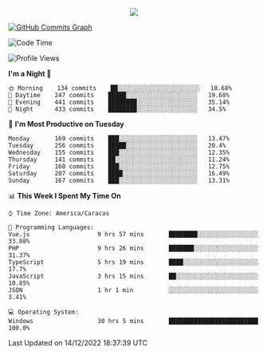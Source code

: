 <p align="center">
  <a href="http://www.github.com/thevacs">
    <img src="https://github-readme-streak-stats.herokuapp.com/?user=thevacs&stroke=ffffff&background=1c1917&ring=0891b2&fire=0891b2&currStreakNum=ffffff&currStreakLabel=0891b2&sideNums=ffffff&sideLabels=ffffff&dates=ffffff&hide_border=true" />
  </a>
  
  <a href="http://www.github.com/thevacs"><img src="https://github-readme-activity-graph.cyclic.app/graph?username=thevacs&bg_color=000000&color=ffffff&line=ff0000&point=ebebeb&area=true&hide_border=true" alt="GitHub Commits Graph" /></a>
  
</p>

<!--START_SECTION:waka-->
![Code Time](http://img.shields.io/badge/Code%20Time-965%20hrs%208%20mins-blue)

![Profile Views](http://img.shields.io/badge/Profile%20Views-92-blue)

**I'm a Night 🦉** 

```text
🌞 Morning    134 commits    ██░░░░░░░░░░░░░░░░░░░░░░░   10.68% 
🌆 Daytime    247 commits    █████░░░░░░░░░░░░░░░░░░░░   19.68% 
🌃 Evening    441 commits    ████████░░░░░░░░░░░░░░░░░   35.14% 
🌙 Night      433 commits    ████████░░░░░░░░░░░░░░░░░   34.5%

```
📅 **I'm Most Productive on Tuesday** 

```text
Monday       169 commits    ███░░░░░░░░░░░░░░░░░░░░░░   13.47% 
Tuesday      256 commits    █████░░░░░░░░░░░░░░░░░░░░   20.4% 
Wednesday    155 commits    ███░░░░░░░░░░░░░░░░░░░░░░   12.35% 
Thursday     141 commits    ██░░░░░░░░░░░░░░░░░░░░░░░   11.24% 
Friday       160 commits    ███░░░░░░░░░░░░░░░░░░░░░░   12.75% 
Saturday     207 commits    ████░░░░░░░░░░░░░░░░░░░░░   16.49% 
Sunday       167 commits    ███░░░░░░░░░░░░░░░░░░░░░░   13.31%

```


📊 **This Week I Spent My Time On** 

```text
⌚︎ Time Zone: America/Caracas

💬 Programming Languages: 
Vue.js                   9 hrs 57 mins       ████████░░░░░░░░░░░░░░░░░   33.08% 
PHP                      9 hrs 26 mins       ███████░░░░░░░░░░░░░░░░░░   31.37% 
TypeScript               5 hrs 19 mins       ████░░░░░░░░░░░░░░░░░░░░░   17.7% 
JavaScript               3 hrs 15 mins       ██░░░░░░░░░░░░░░░░░░░░░░░   10.85% 
JSON                     1 hr 1 min          ░░░░░░░░░░░░░░░░░░░░░░░░░   3.41%

💻 Operating System: 
Windows                  30 hrs 5 mins       █████████████████████████   100.0%

```


 Last Updated on 14/12/2022 18:37:39 UTC
<!--END_SECTION:waka-->
